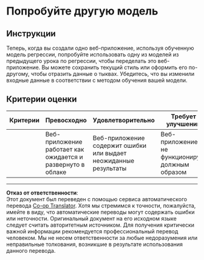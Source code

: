<!--
CO_OP_TRANSLATOR_METADATA:
{
  "original_hash": "a8e8ae10be335cbc745b75ee552317ff",
  "translation_date": "2025-08-29T21:37:58+00:00",
  "source_file": "3-Web-App/1-Web-App/assignment.md",
  "language_code": "ru"
}
-->
# Попробуйте другую модель

## Инструкции

Теперь, когда вы создали одно веб-приложение, используя обученную модель регрессии, попробуйте использовать одну из моделей из предыдущего урока по регрессии, чтобы переделать это веб-приложение. Вы можете сохранить текущий стиль или оформить его по-другому, чтобы отразить данные о тыквах. Убедитесь, что вы изменили входные данные в соответствии с методом обучения вашей модели.

## Критерии оценки

| Критерии                  | Превосходно                                              | Удовлетворительно                                        | Требует улучшений                  |
| ------------------------- | ------------------------------------------------------- | ------------------------------------------------------- | ---------------------------------- |
| | Веб-приложение работает как ожидается и развернуто в облаке | Веб-приложение содержит ошибки или выдает неожиданные результаты | Веб-приложение не функционирует должным образом |

---

**Отказ от ответственности**:  
Этот документ был переведен с помощью сервиса автоматического перевода [Co-op Translator](https://github.com/Azure/co-op-translator). Хотя мы стремимся к точности, пожалуйста, имейте в виду, что автоматические переводы могут содержать ошибки или неточности. Оригинальный документ на его исходном языке следует считать авторитетным источником. Для получения критически важной информации рекомендуется профессиональный перевод человеком. Мы не несем ответственности за любые недоразумения или неправильные толкования, возникшие в результате использования данного перевода.
